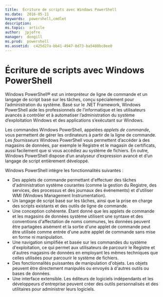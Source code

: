 ```yaml
---
title:  Écriture de scripts avec Windows PowerShell
ms.date:  2016-05-11
keywords:  powershell,cmdlet
description:  
ms.topic:  article
author:  jpjofre
manager:  dongill
ms.prod:  powershell
ms.assetid:  c425d27a-bb41-4947-8d73-ba5480bc8ee0
---
```


# Écriture de scripts avec Windows PowerShell

Windows PowerShell® est un interpréteur de ligne de commande et un langage de script basé sur les tâches, conçu spécialement pour l’administration du système. Basé sur le .NET Framework, Windows PowerShell aide les professionnels de l’informatique et les utilisateurs avancés à contrôler et à automatiser l’administration du système d’exploitation Windows et des applications s’exécutant sur Windows.

Les commandes Windows PowerShell, appelées *applets de commande*, vous permettent de gérer les ordinateurs à partir de la ligne de commande. Les *fournisseurs* Windows PowerShell vous permettent d’accéder à des magasins de données, par exemple le Registre et le magasin de certificats, aussi facilement que si vous accédiez au système de fichiers. En outre, Windows PowerShell dispose d’un analyseur d’expression avancé et d’un langage de script entièrement développé.

Windows PowerShell intègre les fonctionnalités suivantes :

-   Des applets de commande permettant d'effectuer des tâches d'administration système courantes (comme la gestion du Registre, des services, des processus et des journaux des événements) et d'utiliser WMI (Windows Management Instrumentation).
-   Un langage de script basé sur les tâches, ainsi que la prise en charge des scripts existants et des outils de ligne de commande.
-   Une conception cohérente. Étant donné que les applets de commande et les magasins de données système utilisent une syntaxe et des conventions d'affectation de noms communes, les données peuvent être partagées aisément et la sortie d'une applet de commande peut être utilisée comme entrée d'une autre applet de commande sans mise en forme ni manipulation.
-   Une navigation simplifiée et basée sur les commandes du système d'exploitation, ce qui permet aux utilisateurs de parcourir le Registre et d'autres magasins de données en employant les mêmes techniques que celles utilisées pour parcourir le système de fichiers.
-   Des fonctionnalités puissantes de manipulation d'objets. Les objets peuvent être directement manipulés ou envoyés à d'autres outils ou bases de données.
-   Une interface extensible. Les éditeurs de logiciels indépendants et les développeurs d'entreprise peuvent créer des outils personnalisés et des utilitaires pour administrer leurs logiciels.



<!--HONumber=May16_HO4-->


